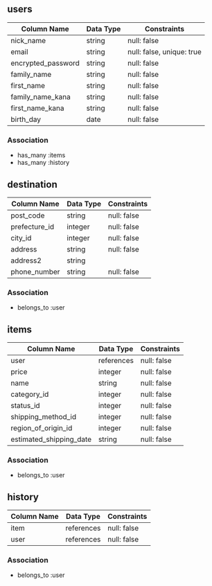 ## users
| Column Name          | Data Type | Constraints            |
|----------------------|-----------|------------------------|
| nick_name            | string    | null: false            |
| email                | string    | null: false, unique: true |
| encrypted_password   | string    | null: false            |
| family_name          | string    | null: false            |
| first_name           | string    | null: false            |
| family_name_kana     | string    | null: false            |
| first_name_kana      | string    | null: false            |
| birth_day            | date      | null: false            |
### Association
- has_many :items
- has_many :history

## destination
| Column Name          | Data Type | Constraints            |
|----------------------|-----------|------------------------|
| post_code            | string    | null: false            |
| prefecture_id        | integer   | null: false            |
| city_id              | integer   | null: false            |
| address              | string    | null: false            |
| address2             | string    |                        |
| phone_number         | string    | null: false            |
### Association
- belongs_to :user

## items
| Column Name          | Data Type | Constraints            |
|----------------------|-----------|------------------------|
| user                 | references| null: false            |
| price                | integer   | null: false            |
| name                 | string    | null: false            |
| category_id          | integer   | null: false            |
| status_id            | integer   | null: false            |
| shipping_method_id   | integer   | null: false            |
| region_of_origin_id  | integer   | null: false            |
| estimated_shipping_date| string  | null: false            |
### Association
- belongs_to :user

## history
| Column Name          | Data Type | Constraints            |
|----------------------|-----------|------------------------|
| item                 | references| null: false            |
| user                 | references| null: false            |
### Association
- belongs_to :user